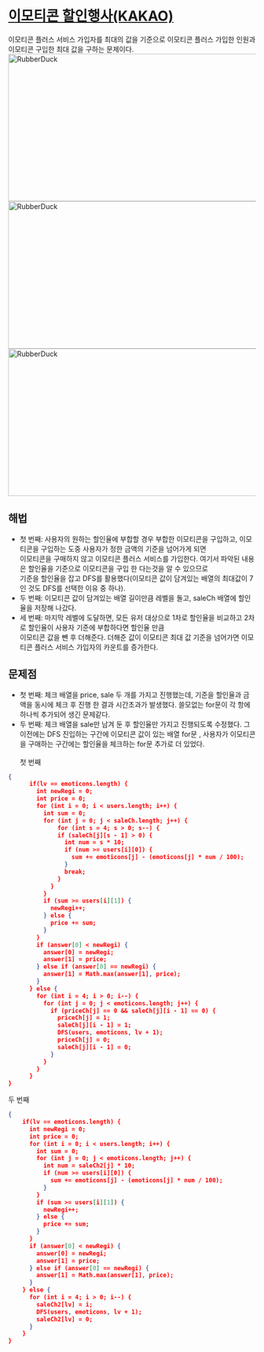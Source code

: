 # [이모티콘 할인행사(KAKAO)](https://github.com/malvr00/Java-algorithm/blob/master/programmers/level2/stap9/src/Main.java)

이모티콘 플러스 서비스 가입자를 최대의 값을 기준으로 이모티콘 플러스 가입한 인원과 이모티콘 구입한 최대 값을 구하는 문제이다.<br/>
<img src="https://github.com/malvr00/Java-algorithm/assets/77275513/83db39bd-b707-449f-9926-a1dc5faa8d6d" width="600px" height="300px" 
  title="100px" alt="RubberDuck"></img><br/>
<img src="https://github.com/malvr00/Java-algorithm/assets/77275513/bf3b3256-a079-4797-95a8-7fb2685edfd4" width="600px" height="300px"
title="100px" alt="RubberDuck"></img><br/>
<img src="https://github.com/malvr00/Java-algorithm/assets/77275513/fa1265a9-5095-4b65-b045-5cc2edd10fed" width="600px" height="300px"
title="100px" alt="RubberDuck"></img><br/>
  
## 해법
* 첫 번째: 사용자의 원하는 할인율에 부합할 경우 부합한 이모티콘을 구입하고, 이모티콘을 구입하는 도중 사용자가 정한 금액의 기준을 넘어가게 되면 <br/> 
  이모티콘을 구매하지 않고 이모티콘 플러스 서비스를 가입한다. 여기서 파악된 내용은 할인율을 기준으로 이모티콘을 구입 한 다는것을 알 수 있으므로 <br/> 
  기준을 할인율을 잡고 DFS를 활용했다(이모티콘 값이 담겨있는 배열의 최대값이 7인 것도 DFS를 선택한 이유 중 하나). <br/>
* 두 번째: 이모티콘 값이 담겨있는 배열 길이만큼 레벨을 돌고, saleCh 배열에 할인율을 저장해 나갔다. <br/>
* 세 번째: 마지막 레벨에 도달하면, 모든 유저 대상으로 1차로 할인율을 비교하고 2차로 할인율이 사용자 기준에 부합하다면 할인율 만큼 <br/>
  이모티콘 값을 뺀 후 더해준다. 더해준 값이 이모티콘 최대 값 기준을 넘어가면 이모티콘 플러스 서비스 가입자의 카운트를 증가한다. <br/>




## 문제점
* 첫 번째: 체크 배열을 price, sale 두 개를 가지고 진행했는데, 기준을 할인율과 금액을 동시에 체크 후 진행 한 결과 시간초과가 발생했다. 
  쓸모없는 for문이 각 항에 하나씩 추가되어 생긴 문제같다.
* 두 번째: 체크 배열을 sale만 남겨 둔 후 할인율만 가지고 진행되도록 수정했다. 
  그 이전에는 DFS 진입하는 구간에 이모티콘 값이 있는 배열 for문 , 사용자가 이모티콘을 구매하는 구간에는 할인율을 체크하는 for문 추가로 더 있었다. <br/><br/>
첫 번째
```json
{
      if(lv == emoticons.length) {
        int newRegi = 0;
        int price = 0;
        for (int i = 0; i < users.length; i++) {
          int sum = 0;
          for (int j = 0; j < saleCh.length; j++) {
              for (int s = 4; s > 0; s--) {
              if (saleCh[j][s - 1] > 0) {
                int num = s * 10;
                if (num >= users[i][0]) {
                  sum += emoticons[j] - (emoticons[j] * num / 100);
                }
                break;
              }
            }
          }
          if (sum >= users[i][1]) {
            newRegi++;
          } else {
            price += sum;
          }
        }
        if (answer[0] < newRegi) {
          answer[0] = newRegi;
          answer[1] = price;
        } else if (answer[0] == newRegi) {
          answer[1] = Math.max(answer[1], price);
        }
      } else {
        for (int i = 4; i > 0; i--) {
          for (int j = 0; j < emoticons.length; j++) {
            if (priceCh[j] == 0 && saleCh[j][i - 1] == 0) {
              priceCh[j] = 1;
              saleCh[j][i - 1] = 1;
              DFS(users, emoticons, lv + 1);
              priceCh[j] = 0;
              saleCh[j][i - 1] = 0;
            }
          }
        }
      }
}
```
두 번째
```json
{
    if(lv == emoticons.length) {
      int newRegi = 0;
      int price = 0;
      for (int i = 0; i < users.length; i++) {
        int sum = 0;
        for (int j = 0; j < emoticons.length; j++) {
          int num = saleCh2[j] * 10;
          if (num >= users[i][0]) {
            sum += emoticons[j] - (emoticons[j] * num / 100);
          }
        }
        if (sum >= users[i][1]) {
          newRegi++;
        } else {
          price += sum;
        }
      }
      if (answer[0] < newRegi) {
        answer[0] = newRegi;
        answer[1] = price;
      } else if (answer[0] == newRegi) {
        answer[1] = Math.max(answer[1], price);
      }
    } else {
      for (int i = 4; i > 0; i--) {
        saleCh2[lv] = i;
        DFS(users, emoticons, lv + 1);
        saleCh2[lv] = 0;
      }
    }
}
```